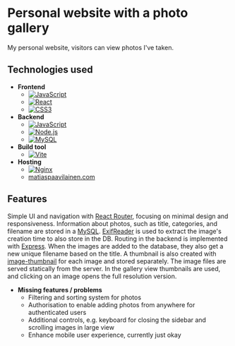 # Personal website with a photo gallery

My personal website, visitors can view photos I've taken.

## Technologies used

- **Frontend**
  - [![JavaScript](https://img.shields.io/badge/JavaScript-F7DF1E?style=for-the-badge&logo=javascript&logoColor=black)](https://developer.mozilla.org/en-US/docs/Web/JavaScript)
  - [![React](https://img.shields.io/badge/React-20232A?style=for-the-badge&logo=react&logoColor=61DAFB)](https://reactjs.org/)
  - [![CSS3](https://img.shields.io/badge/CSS3-1572B6?style=for-the-badge&logo=css3&logoColor=white)](https://developer.mozilla.org/en-US/docs/Web/CSS)
- **Backend**
  - [![JavaScript](https://img.shields.io/badge/JavaScript-F7DF1E?style=for-the-badge&logo=javascript&logoColor=black)](https://developer.mozilla.org/en-US/docs/Web/JavaScript)
  - [![Node.js](https://img.shields.io/badge/Node.js-339933?style=for-the-badge&logo=node.js&logoColor=white)](https://nodejs.org/)
  - [![MySQL](https://img.shields.io/badge/MySQL-4479A1?style=for-the-badge&logo=mysql&logoColor=white)](https://www.mysql.com/)
- **Build tool**
  - [![Vite](https://img.shields.io/badge/Vite-646CFF?style=for-the-badge&logo=vite&logoColor=white)](https://vitejs.dev/)
- **Hosting**
  - [![Nginx](https://img.shields.io/badge/Nginx-269539?style=for-the-badge&logo=nginx&logoColor=white)](https://nginx.org/en/)
  - [matiaspaavilainen.com](matiaspaavilainen.com)

## Features

Simple UI and navigation with [React Router](https://reactrouter.com/), focusing on minimal design and responsiveness. Information about photos, such as title, categories, and filename are stored in a [MySQL](https://www.mysql.com/). [ExifReader](https://github.com/mattiasw/ExifReader) is used to extract the image's creation time to also store in the DB. Routing in the backend is implemented with [Express](https://expressjs.com/). When the images are added to the database, they also get a new unique filename based on the title. A thumbnail is also created with [image-thumbnail](https://github.com/onildoaguiar/image-thumbnail#readme) for each image and stored separately. The image files are served statically from the server. In the gallery view thumbnails are used, and clicking on an image opens the full resolution version.

- **Missing features / problems**
  - Filtering and sorting system for photos
  - Authorisation to enable adding photos from anywhere for authenticated users
  - Additional controls, e.g. keyboard for closing the sidebar and scrolling images in large view
  - Enhance mobile user experience, currently just okay
